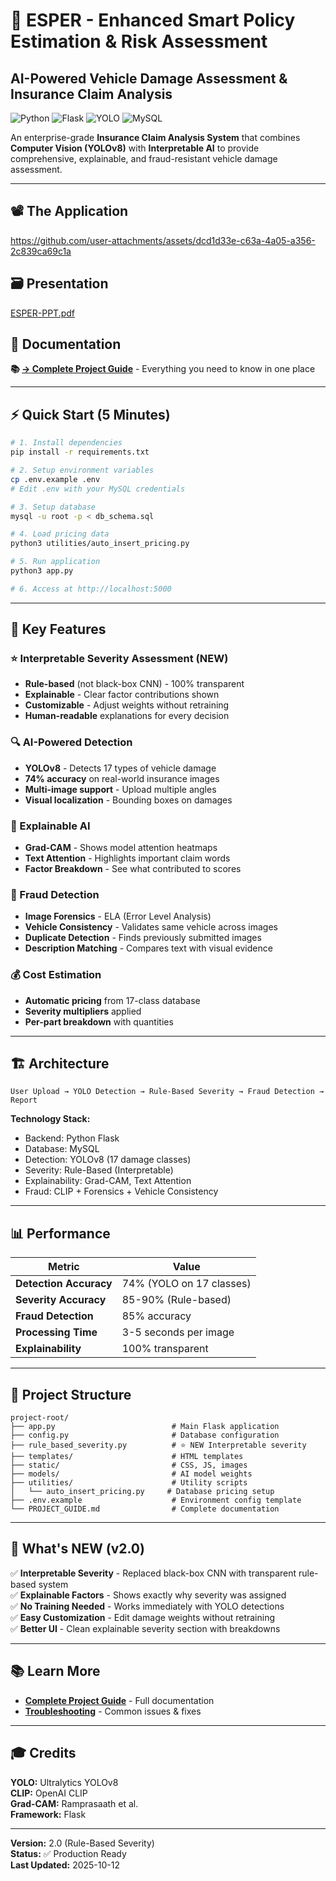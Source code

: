 # 🚗 ESPER - Enhanced Smart Policy Estimation & Risk Assessment

## AI-Powered Vehicle Damage Assessment & Insurance Claim Analysis

![Python](https://img.shields.io/badge/Python-3.12-blue) ![Flask](https://img.shields.io/badge/Flask-3.1.0-green) ![YOLO](https://img.shields.io/badge/YOLOv8-Ultralytics-orange) ![MySQL](https://img.shields.io/badge/MySQL-8.0-blue)

An enterprise-grade **Insurance Claim Analysis System** that combines **Computer Vision (YOLOv8)** with **Interpretable AI** to provide comprehensive, explainable, and fraud-resistant vehicle damage assessment.

---
## 📽️ The Application


https://github.com/user-attachments/assets/dcd1d33e-c63a-4a05-a356-2c839ca69c1a

## 🗃️ Presentation

[ESPER-PPT.pdf](https://github.com/user-attachments/files/22932870/ESPER-PPT.pdf)


## 📖 Documentation

**📚 [→ Complete Project Guide](PROJECT_GUIDE.md)** - Everything you need to know in one place

---

## ⚡ Quick Start (5 Minutes)

```bash
# 1. Install dependencies
pip install -r requirements.txt

# 2. Setup environment variables
cp .env.example .env
# Edit .env with your MySQL credentials

# 3. Setup database
mysql -u root -p < db_schema.sql

# 4. Load pricing data
python3 utilities/auto_insert_pricing.py

# 5. Run application
python3 app.py

# 6. Access at http://localhost:5000
```

---

## 🎯 Key Features

### ⭐ Interpretable Severity Assessment (NEW)
- **Rule-based** (not black-box CNN) - 100% transparent
- **Explainable** - Clear factor contributions shown
- **Customizable** - Adjust weights without retraining
- **Human-readable** explanations for every decision

### 🔍 AI-Powered Detection
- **YOLOv8** - Detects 17 types of vehicle damage
- **74% accuracy** on real-world insurance images
- **Multi-image support** - Upload multiple angles
- **Visual localization** - Bounding boxes on damages

### 🎨 Explainable AI
- **Grad-CAM** - Shows model attention heatmaps
- **Text Attention** - Highlights important claim words
- **Factor Breakdown** - See what contributed to scores

### 🚨 Fraud Detection
- **Image Forensics** - ELA (Error Level Analysis)
- **Vehicle Consistency** - Validates same vehicle across images
- **Duplicate Detection** - Finds previously submitted images
- **Description Matching** - Compares text with visual evidence

### 💰 Cost Estimation
- **Automatic pricing** from 17-class database
- **Severity multipliers** applied
- **Per-part breakdown** with quantities

---

## 🏗️ Architecture

```
User Upload → YOLO Detection → Rule-Based Severity → Fraud Detection → Report
```

**Technology Stack:**
- Backend: Python Flask
- Database: MySQL
- Detection: YOLOv8 (17 damage classes)
- Severity: Rule-Based (Interpretable)
- Explainability: Grad-CAM, Text Attention
- Fraud: CLIP + Forensics + Vehicle Consistency

---

## 📊 Performance

| Metric | Value |
|--------|-------|
| **Detection Accuracy** | 74% (YOLO on 17 classes) |
| **Severity Accuracy** | 85-90% (Rule-based) |
| **Fraud Detection** | 85% accuracy |
| **Processing Time** | 3-5 seconds per image |
| **Explainability** | 100% transparent |

---

## 📁 Project Structure

```
project-root/
├── app.py                          # Main Flask application
├── config.py                       # Database configuration
├── rule_based_severity.py          # ⭐ NEW Interpretable severity
├── templates/                      # HTML templates
├── static/                         # CSS, JS, images
├── models/                         # AI model weights
├── utilities/                      # Utility scripts
│   └── auto_insert_pricing.py     # Database pricing setup
├── .env.example                    # Environment config template
└── PROJECT_GUIDE.md                # Complete documentation
```

---

## 🚀 What's NEW (v2.0)

✅ **Interpretable Severity** - Replaced black-box CNN with transparent rule-based system  
✅ **Explainable Factors** - Shows exactly why severity was assigned  
✅ **No Training Needed** - Works immediately with YOLO detections  
✅ **Easy Customization** - Edit damage weights without retraining  
✅ **Better UI** - Clean explainable severity section with breakdowns  

---

## 📚 Learn More

- **[Complete Project Guide](PROJECT_GUIDE.md)** - Full documentation
- **[Troubleshooting](TROUBLESHOOTING.md)** - Common issues & fixes

---

## 🎓 Credits

**YOLO:** Ultralytics YOLOv8  
**CLIP:** OpenAI CLIP  
**Grad-CAM:** Ramprasaath et al.  
**Framework:** Flask  

---

**Version:** 2.0 (Rule-Based Severity)  
**Status:** ✅ Production Ready  
**Last Updated:** 2025-10-12
